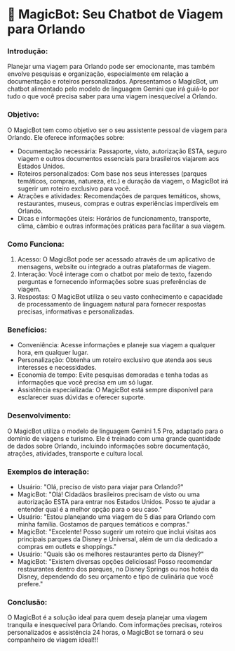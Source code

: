 <h1>🤖 MagicBot: Seu Chatbot de Viagem para Orlando</h1>

### Introdução:
Planejar uma viagem para Orlando pode ser emocionante, mas também envolve pesquisas e organização, especialmente em relação a documentação e roteiros personalizados. Apresentamos o MagicBot, um chatbot alimentado pelo modelo de linguagem Gemini que irá guiá-lo por tudo o que você precisa saber para uma viagem inesquecível a Orlando.

### Objetivo:
O MagicBot tem como objetivo ser o seu assistente pessoal de viagem para Orlando. Ele oferece informações sobre:

+ Documentação necessária: Passaporte, visto, autorização ESTA, seguro viagem e outros documentos essenciais para brasileiros viajarem aos Estados Unidos.
+ Roteiros personalizados: Com base nos seus interesses (parques temáticos, compras, natureza, etc.) e duração da viagem, o MagicBot irá sugerir um roteiro exclusivo para você.
+ Atrações e atividades: Recomendações de parques temáticos, shows, restaurantes, museus, compras e outras experiências imperdíveis em Orlando.
+ Dicas e informações úteis: Horários de funcionamento, transporte, clima, câmbio e outras informações práticas para facilitar a sua viagem.

### Como Funciona:
1. Acesso: O MagicBot pode ser acessado através de um aplicativo de mensagens, website ou integrado a outras plataformas de viagem.
2. Interação: Você interage com o chatbot por meio de texto, fazendo perguntas e fornecendo informações sobre suas preferências de viagem.
3. Respostas: O MagicBot utiliza o seu vasto conhecimento e capacidade de processamento de linguagem natural para fornecer respostas precisas, informativas e personalizadas.

### Benefícios:
+ Conveniência: Acesse informações e planeje sua viagem a qualquer hora, em qualquer lugar.
+ Personalização: Obtenha um roteiro exclusivo que atenda aos seus interesses e necessidades.
+ Economia de tempo: Evite pesquisas demoradas e tenha todas as informações que você precisa em um só lugar.
+ Assistência especializada: O MagicBot está sempre disponível para esclarecer suas dúvidas e oferecer suporte.

### Desenvolvimento:
O MagicBot utiliza o modelo de linguagem Gemini 1.5 Pro, adaptado para o domínio de viagens e turismo. Ele é treinado com uma grande quantidade de dados sobre Orlando, incluindo informações sobre documentação, atrações, atividades, transporte e cultura local.

### Exemplos de interação:
+ Usuário: "Olá, preciso de visto para viajar para Orlando?"
+ MagicBot: "Olá! Cidadãos brasileiros precisam de visto ou uma autorização ESTA para entrar nos Estados Unidos. Posso te ajudar a entender qual é a melhor opção para o seu caso."
+ Usuário: "Estou planejando uma viagem de 5 dias para Orlando com minha família. Gostamos de parques temáticos e compras."
+ MagicBot: "Excelente! Posso sugerir um roteiro que inclui visitas aos principais parques da Disney e Universal, além de um dia dedicado a compras em outlets e shoppings."
+ Usuário: "Quais são os melhores restaurantes perto da Disney?"
+ MagicBot: "Existem diversas opções deliciosas! Posso recomendar restaurantes dentro dos parques, no Disney Springs ou nos hotéis da Disney, dependendo do seu orçamento e tipo de culinária que você prefere."

### Conclusão:
O MagicBot é a solução ideal para quem deseja planejar uma viagem tranquila e inesquecível para Orlando. Com informações precisas, roteiros personalizados e assistência 24 horas, o MagicBot se tornará o seu companheiro de viagem ideal!!!
